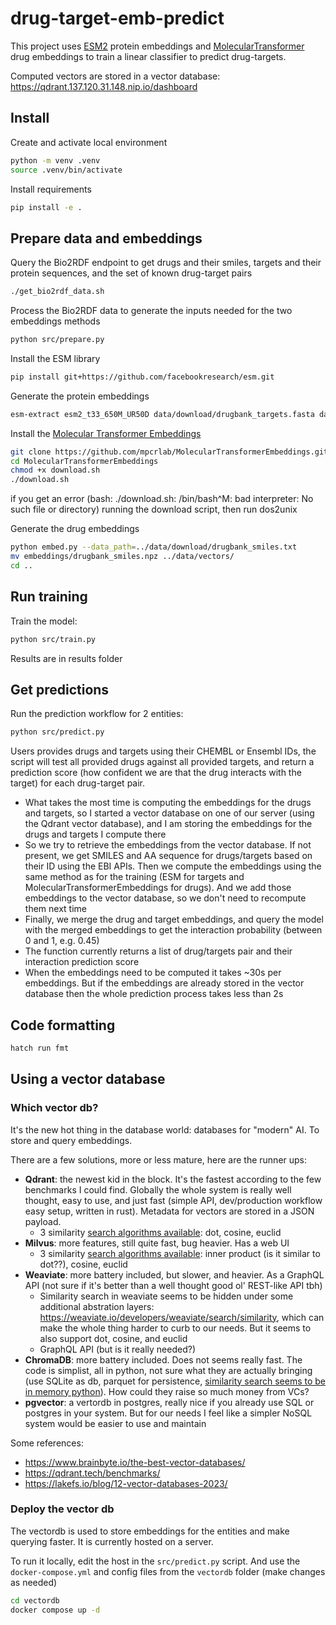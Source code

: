 # drug-target-emb-predict

This project uses [ESM2](https://github.com/facebookresearch/esm) protein embeddings and [MolecularTransformer](https://github.com/mpcrlab/MolecularTransformerEmbeddings) drug embeddings to train a linear classifier to predict drug-targets.

Computed vectors are stored in a vector database: https://qdrant.137.120.31.148.nip.io/dashboard

## Install

Create and activate local environment

```bash
python -m venv .venv
source .venv/bin/activate
```

Install requirements

```bash
pip install -e .
```

## Prepare data and embeddings

Query the Bio2RDF endpoint to get drugs and their smiles, targets and their protein sequences, and the set of known drug-target pairs
```bash
./get_bio2rdf_data.sh
```

Process the Bio2RDF data to generate the inputs needed for the two embeddings methods
```bash
python src/prepare.py
```

Install the ESM library
```bash
pip install git+https://github.com/facebookresearch/esm.git
```

Generate the protein embeddings
```bash
esm-extract esm2_t33_650M_UR50D data/download/drugbank_targets.fasta data/vectors/drugbank_targets_esm2_l33_mean --repr_layers 33 --include mean
```

Install the [Molecular Transformer Embeddings](https://github.com/mpcrlab/MolecularTransformerEmbeddings)
```bash
git clone https://github.com/mpcrlab/MolecularTransformerEmbeddings.git
cd MolecularTransformerEmbeddings
chmod +x download.sh
./download.sh
```
if you get an error (bash: ./download.sh: /bin/bash^M: bad interpreter: No such file or directory) running the download script, then run dos2unix

Generate the drug embeddings
```bash
python embed.py --data_path=../data/download/drugbank_smiles.txt
mv embeddings/drugbank_smiles.npz ../data/vectors/
cd ..
```

## Run training

Train the model:

```bash
python src/train.py
```

Results are in results folder

## Get predictions

Run the prediction workflow for 2 entities:

```bash
python src/predict.py
```

Users provides drugs and targets using their CHEMBL or Ensembl IDs, the script will test all provided drugs against all provided targets, and return a prediction score (how confident we are that the drug interacts with the target) for each drug-target pair.
- What takes the most time is computing the embeddings for the drugs and targets, so I started a vector database on one of our server (using the Qdrant vector database), and I am storing the embeddings for the drugs and targets I compute there
- So we try to retrieve the embeddings from the vector database. If not present, we get SMILES and AA sequence for drugs/targets based on their ID using the EBI APIs. Then we compute the embeddings using the same method as for the training (ESM for targets and MolecularTransformerEmbeddings for drugs). And we add those embeddings to the vector database, so we don't need to recompute them next time
- Finally, we merge the drug and target embeddings, and query the model with the merged embeddings to get the interaction probability (between 0 and 1, e.g. 0.45)
- The function currently returns a list of drug/targets pair and their interaction prediction score
- When the embeddings need to be computed it takes ~30s per embeddings. But if the embeddings are already stored in the vector database then the whole prediction process takes less than 2s

## Code formatting

```bash
hatch run fmt
```

## Using a vector database

### Which vector db?

It's the new hot thing in the database world: databases for "modern" AI. To store and query embeddings.

There are a few solutions, more or less mature, here are the runner ups:

* **Qdrant**: the newest kid in the block. It's the fastest according to the few benchmarks I could find. Globally the whole system is really well thought, easy to use, and just fast (simple API, dev/production workflow easy setup, written in rust). Metadata for vectors are stored in a JSON payload.
    * 3 similarity [search algorithms available](https://qdrant.tech/documentation/concepts/search/#metrics): dot, cosine, euclid
* **Milvus**: more features, still quite fast, bug heavier. Has a web UI
    * 3 similarity [search algorithms available](https://milvus.io/docs/metric.md): inner product (is it similar to dot??), cosine, euclid
* **Weaviate**: more battery included, but slower, and heavier. As a GraphQL API (not sure if it's better than a well thought good ol' REST-like API tbh)
    * Similarity search in weaviate seems to be hidden under some additional abstration layers: https://weaviate.io/developers/weaviate/search/similarity, which can make the whole thing harder to curb to our needs. But it seems to also support dot, cosine, and euclid
    * GraphQL API (but is it really needed?)
* **ChromaDB**: more battery included. Does not seems really fast. The code is simplist, all in python, not sure what they are actually bringing (use SQLite as db, parquet for persistence, [similarity search seems to be in memory python](https://github.com/chroma-core/chroma/blob/e81cc9f361e5aa072534a1fbbc483da406b54848/chromadb/segment/impl/vector/local_hnsw.py#L116)). How could they raise so much money from VCs?
* **pgvector**: a vertordb in postgres, really nice if you already use SQL or postgres in your system. But for our needs I feel like a simpler NoSQL system would be easier to use and maintain


Some references:
- https://www.brainbyte.io/the-best-vector-databases/
- https://qdrant.tech/benchmarks/
- https://lakefs.io/blog/12-vector-databases-2023/


### Deploy the vector db

The vectordb is used to store embeddings for the entities and make querying faster. It is currently hosted on a server.

To run it locally, edit the host in the `src/predict.py` script. And use the `docker-compose.yml` and config files from the `vectordb` folder (make changes as needed)

```bash
cd vectordb
docker compose up -d
```
